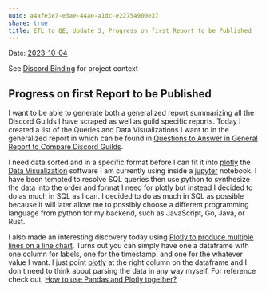 ```yaml
---
uuid: a4afe3e7-e3ae-44ae-a1dc-e22754900e37
share: true
title: ETL to QE, Update 3, Progress on first Report to be Published
---
```

Date: [2023-10-04](/undefined)

See [Discord Binding](/16cc922f-56ea-422e-95be-72f5f55e4111) for project context
## Progress on first Report to be Published

I want to be able to generate both a generalized report summarizing all the Discord Guilds I have scraped as well as guild specific reports. Today I created a list of the Queries and Data Visualizations I want to in the generalized report in which can be found in [Questions to Answer in General Report to Compare Discord Guilds](/0c4bbdac-febf-4e8e-861f-c36ef88a71c9).

I need data sorted and in a specific format before I can fit it into [plotly](/undefined) the [Data Visualization](/ef29cab3-4aef-413f-b603-29cfeedd290d) software I am currently using inside a [jupyter](/14b19809-58b0-44c8-a719-c50badebb08c) notebook. I have been tempted to resolve SQL queries then use python to synthesize the data into the order and format I need for [plotly](/undefined) but instead I decided to do as much in SQL as I can. I decided to do as much in SQL as possible because it will later allow me to possibly choose a different programming language from python for my backend, such as JavaScript, Go, Java, or Rust.

I also made an interesting discovery today using [Plotly to produce multiple lines on a line chart](https://plotly.com/python/line-charts/). Turns out you can simply have one a dataframe with one column for labels, one for the timestamp, and one for the whatever value I want. I just point [plotly](/undefined) at the right column on the dataframe and I don't need to think about parsing the data in any way myself. For reference check out, [How to use Pandas and Plotly together?](/undefined)